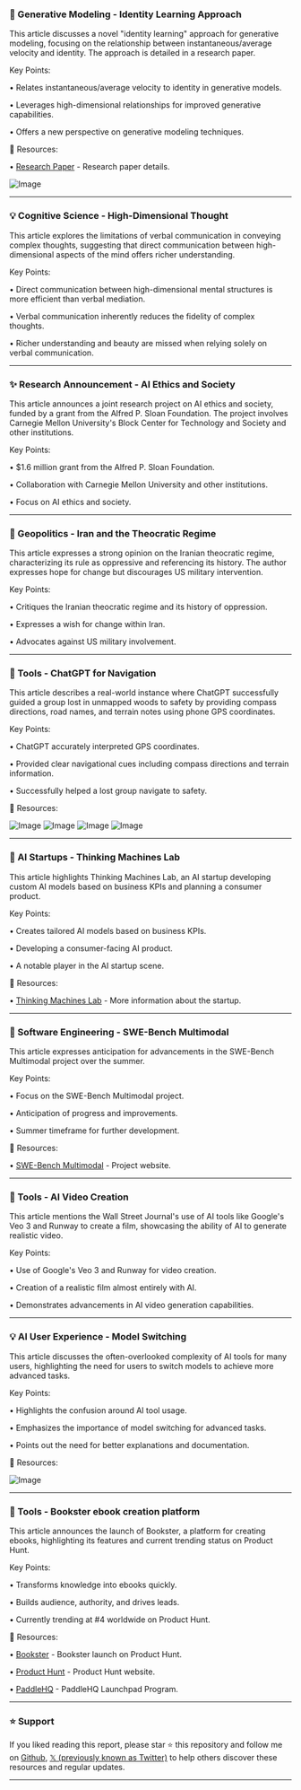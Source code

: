 ### 🤖 Generative Modeling - Identity Learning Approach

This article discusses a novel "identity learning" approach for generative modeling, focusing on the relationship between instantaneous/average velocity and identity.  The approach is detailed in a research paper.

Key Points:

• Relates instantaneous/average velocity to identity in generative models.


• Leverages high-dimensional relationships for improved generative capabilities.


• Offers a new perspective on generative modeling techniques.


🔗 Resources:

• [Research Paper](https://x.com/ZhengyangGeng/status/1925568294498836627/photo/1) -  Research paper details.

![Image](https://pbs.twimg.com/media/GriUY5UboAMiqm8?format=jpg&name=small)


---

### 💡 Cognitive Science - High-Dimensional Thought

This article explores the limitations of verbal communication in conveying complex thoughts, suggesting that direct communication between high-dimensional aspects of the mind offers richer understanding.

Key Points:

•  Direct communication between high-dimensional mental structures is more efficient than verbal mediation.


• Verbal communication inherently reduces the fidelity of complex thoughts.


• Richer understanding and beauty are missed when relying solely on verbal communication.


---

### ✨ Research Announcement - AI Ethics and Society

This article announces a joint research project on AI ethics and society, funded by a grant from the Alfred P. Sloan Foundation. The project involves Carnegie Mellon University's Block Center for Technology and Society and other institutions.

Key Points:

• $1.6 million grant from the Alfred P. Sloan Foundation.


• Collaboration with Carnegie Mellon University and other institutions.


• Focus on AI ethics and society.


---

### 🤖 Geopolitics - Iran and the Theocratic Regime

This article expresses a strong opinion on the Iranian theocratic regime, characterizing its rule as oppressive and referencing its history. The author expresses hope for change but discourages US military intervention.

Key Points:


• Critiques the Iranian theocratic regime and its history of oppression.


• Expresses a wish for change within Iran.


• Advocates against US military involvement.



---

### 🚀 Tools - ChatGPT for Navigation

This article describes a real-world instance where ChatGPT successfully guided a group lost in unmapped woods to safety by providing compass directions, road names, and terrain notes using phone GPS coordinates.

Key Points:

• ChatGPT accurately interpreted GPS coordinates.


• Provided clear navigational cues including compass directions and terrain information.


• Successfully helped a lost group navigate to safety.


🔗 Resources:

![Image](https://pbs.twimg.com/media/GuJQXpPagAA2ALA?format=jpg&name=900x900)
![Image](https://pbs.twimg.com/media/GuJQX66agAUaAeF?format=jpg&name=900x900)
![Image](https://pbs.twimg.com/media/GuJQZPjbEAEXgug?format=jpg&name=900x900)
![Image](https://pbs.twimg.com/media/GuJQbcBboAAhj7I?format=jpg&name=900x900)

---

### 🤖 AI Startups - Thinking Machines Lab

This article highlights Thinking Machines Lab, an AI startup developing custom AI models based on business KPIs and planning a consumer product.

Key Points:

• Creates tailored AI models based on business KPIs.


• Developing a consumer-facing AI product.


•  A notable player in the AI startup scene.


🔗 Resources:

• [Thinking Machines Lab](https://t.co/aYuNPb3UwP) -  More information about the startup.


---

### 🤖 Software Engineering - SWE-Bench Multimodal

This article expresses anticipation for advancements in the SWE-Bench Multimodal project over the summer.

Key Points:

• Focus on the SWE-Bench Multimodal project.


• Anticipation of progress and improvements.


•  Summer timeframe for further development.

🔗 Resources:

• [SWE-Bench Multimodal](https://swebench.com/multimodal.html) - Project website.


---

### 🚀 Tools - AI Video Creation

This article mentions the Wall Street Journal's use of AI tools like Google's Veo 3 and Runway to create a film, showcasing the ability of AI to generate realistic video.

Key Points:

•  Use of Google's Veo 3 and Runway for video creation.


•  Creation of a realistic film almost entirely with AI.


•  Demonstrates advancements in AI video generation capabilities.


---

### 💡 AI User Experience - Model Switching

This article discusses the often-overlooked complexity of AI tools for many users, highlighting the need for users to switch models to achieve more advanced tasks.

Key Points:

•  Highlights the confusion around AI tool usage.


•  Emphasizes the importance of model switching for advanced tasks.


•  Points out the need for better explanations and documentation.


🔗 Resources:

![Image](https://pbs.twimg.com/media/GuKmFd7XUAAZB9e?format=jpg&name=small)

---

### 🚀 Tools - Bookster ebook creation platform

This article announces the launch of Bookster, a platform for creating ebooks, highlighting its features and current trending status on Product Hunt.

Key Points:

• Transforms knowledge into ebooks quickly.


•  Builds audience, authority, and drives leads.


•  Currently trending at #4 worldwide on Product Hunt.


🔗 Resources:

• [Bookster](https://x.com/thisiskp_/status/1937293884926627952) -  Bookster launch on Product Hunt.

• [Product Hunt](https://x.com/ProductHunt) - Product Hunt website.

• [PaddleHQ](https://x.com/PaddleHQ) - PaddleHQ Launchpad Program.


---

### ⭐️ Support

If you liked reading this report, please star ⭐️ this repository and follow me on [Github](https://github.com/Drix10), [𝕏 (previously known as Twitter)](https://x.com/DRIX_10_) to help others discover these resources and regular updates.

---